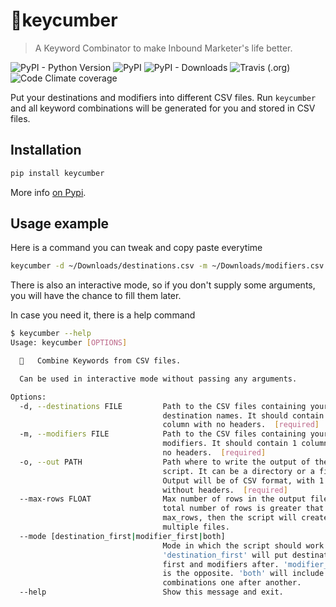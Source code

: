 # 🥒keycumber

> A Keyword Combinator to make Inbound Marketer's life better.

![PyPI - Python Version](https://img.shields.io/pypi/pyversions/keycumber?style=flat-square)
![PyPI](https://img.shields.io/pypi/v/keycumber?style=flat-square)
![PyPI - Downloads](https://img.shields.io/pypi/dm/keycumber?style=flat-square)
![Travis (.org)](https://img.shields.io/travis/louisguitton/keycumber?style=flat-square)
![Code Climate coverage](https://img.shields.io/codeclimate/coverage/louisguitton/keycumber?style=flat-square)

Put your destinations and modifiers into different CSV files.
Run `keycumber` and all keyword combinations will be generated for you and stored in CSV files.

## Installation

```sh
pip install keycumber
```

More info [on Pypi](https://pypi.org/project/keycumber/).

## Usage example

Here is a command you can tweak and copy paste everytime

```sh
keycumber -d ~/Downloads/destinations.csv -m ~/Downloads/modifiers.csv -o ~/Documents/output/ --max-rows 700 --mode destination_first
```

There is also an interactive mode, so if you don't supply some arguments, you will have the chance to fill them later.

In case you need it, there is a help command

```sh
$ keycumber --help
Usage: keycumber [OPTIONS]

  🥒   Combine Keywords from CSV files.

  Can be used in interactive mode without passing any arguments.

Options:
  -d, --destinations FILE         Path to the CSV files containing your
                                  destination names. It should contain 1
                                  column with no headers.  [required]
  -m, --modifiers FILE            Path to the CSV files containing your
                                  modifiers. It should contain 1 column with
                                  no headers.  [required]
  -o, --out PATH                  Path where to write the output of the
                                  script. It can be a directory or a file.
                                  Output will be of CSV format, with 1 column
                                  without headers.  [required]
  --max-rows FLOAT                Max number of rows in the output file(s). If
                                  total number of rows is greater that
                                  max_rows, then the script will create
                                  multiple files.
  --mode [destination_first|modifier_first|both]
                                  Mode in which the script should work:
                                  'destination_first' will put destinations
                                  first and modifiers after. 'modifier_first'
                                  is the opposite. 'both' will include both
                                  combinations one after another.
  --help                          Show this message and exit.
```
